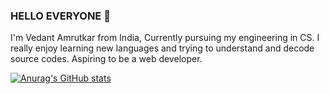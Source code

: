 ### HELLO EVERYONE 🙌
I'm Vedant Amrutkar from India, Currently pursuing my engineering in CS. I really enjoy learning new languages and trying to understand and decode source codes. Aspiring to be a web developer.

[![Anurag's GitHub stats](https://github-readme-stats.vercel.app/api?username=Vedantamrutkar)](https://github.com/anuraghazra/github-readme-stats)
